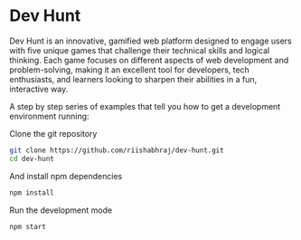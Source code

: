 # Dev Hunt

Dev Hunt is an innovative, gamified web platform designed to engage users with five unique games that challenge their technical skills and logical thinking. Each game focuses on different aspects of web development and problem-solving, making it an excellent tool for developers, tech enthusiasts, and learners looking to sharpen their abilities in a fun, interactive way.

A step by step series of examples that tell you how to get a development
environment running:

Clone the git repository

```bash
git clone https://github.com/riishabhraj/dev-hunt.git
cd dev-hunt
```

And install npm dependencies

```bash
npm install
```

Run the development mode

```bash
npm start
```
